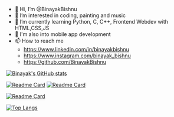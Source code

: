 - 👋 Hi, I’m @BinayakBishnu
- 👀 I’m interested in coding, painting and music
- 🌱 I’m currently learning Python, C, C++, Frontend Webdev with HTML,CSS,JS
- 🌱 I'm also into mobile app development
- 📫 How to reach me 
  - https://www.linkedin.com/in/binayakbishnu
  - https://www.instagram.com/binayak_bishnu
  - https://github.com/BinayakBishnu

[![Binayak's GitHub stats](https://github-readme-stats.vercel.app/api?username=binayakbishnu&count_private=true&show_icons=true&theme=dark)](https://github.com/binayakbishnu/)

[![Readme Card](https://github-readme-stats.vercel.app/api/pin/?username=binayakbishnu&repo=travelmigo_app&show_owner=binayakbishnu)](https://github.com/binayakbishnu/travelmigo_app)    [![Readme Card](https://github-readme-stats.vercel.app/api/pin/?username=binayakbishnu&repo=web_portfolio&show_owner=binayakbishnu)](https://binayakbishnu.github.io/Web_Portfolio/)

[![Readme Card](https://github-readme-stats.vercel.app/api/pin/?username=binayakbishnu&repo=React_TodoApp&show_owner=binayakbishnu)](https://binayakbishnu.github.io/React_TodoApp/)

[![Top Langs](https://github-readme-stats.vercel.app/api/top-langs/?username=binayakbishnu&layout=compact)](https://github.com/binayakbishnu/)


<!---
BinayakBishnu/BinayakBishnu is a ✨ special ✨ repository because its `README.md` (this file) appears on your GitHub profile.
You can click the Preview link to take a look at your changes.
--->
